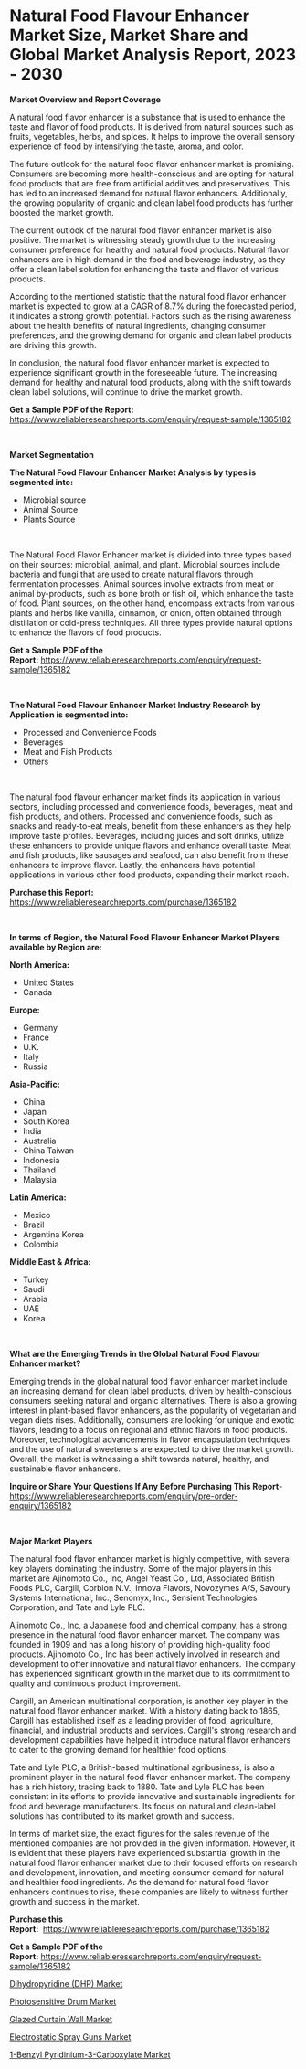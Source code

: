 <p><h1>Natural Food Flavour Enhancer Market Size, Market Share and Global Market Analysis Report, 2023 - 2030</h1></p><p><strong>Market Overview and Report Coverage</strong></p>
<p><p>A natural food flavor enhancer is a substance that is used to enhance the taste and flavor of food products. It is derived from natural sources such as fruits, vegetables, herbs, and spices. It helps to improve the overall sensory experience of food by intensifying the taste, aroma, and color.</p><p>The future outlook for the natural food flavor enhancer market is promising. Consumers are becoming more health-conscious and are opting for natural food products that are free from artificial additives and preservatives. This has led to an increased demand for natural flavor enhancers. Additionally, the growing popularity of organic and clean label food products has further boosted the market growth.</p><p>The current outlook of the natural food flavor enhancer market is also positive. The market is witnessing steady growth due to the increasing consumer preference for healthy and natural food products. Natural flavor enhancers are in high demand in the food and beverage industry, as they offer a clean label solution for enhancing the taste and flavor of various products.</p><p>According to the mentioned statistic that the natural food flavor enhancer market is expected to grow at a CAGR of 8.7% during the forecasted period, it indicates a strong growth potential. Factors such as the rising awareness about the health benefits of natural ingredients, changing consumer preferences, and the growing demand for organic and clean label products are driving this growth.</p><p>In conclusion, the natural food flavor enhancer market is expected to experience significant growth in the foreseeable future. The increasing demand for healthy and natural food products, along with the shift towards clean label solutions, will continue to drive the market growth.</p></p>
<p><strong>Get a Sample PDF of the Report:</strong> <a href="https://www.reliableresearchreports.com/enquiry/request-sample/1365182">https://www.reliableresearchreports.com/enquiry/request-sample/1365182</a></p>
<p>&nbsp;</p>
<p><strong>Market Segmentation</strong></p>
<p><strong>The Natural Food Flavour Enhancer Market Analysis by types is segmented into:</strong></p>
<p><ul><li>Microbial source</li><li>Animal Source</li><li>Plants Source</li></ul></p>
<p>&nbsp;</p>
<p><p>The Natural Food Flavor Enhancer market is divided into three types based on their sources: microbial, animal, and plant. Microbial sources include bacteria and fungi that are used to create natural flavors through fermentation processes. Animal sources involve extracts from meat or animal by-products, such as bone broth or fish oil, which enhance the taste of food. Plant sources, on the other hand, encompass extracts from various plants and herbs like vanilla, cinnamon, or onion, often obtained through distillation or cold-press techniques. All three types provide natural options to enhance the flavors of food products.</p></p>
<p><strong>Get a Sample PDF of the Report:</strong>&nbsp;<a href="https://www.reliableresearchreports.com/enquiry/request-sample/1365182">https://www.reliableresearchreports.com/enquiry/request-sample/1365182</a></p>
<p>&nbsp;</p>
<p><strong>The Natural Food Flavour Enhancer Market Industry Research by Application is segmented into:</strong></p>
<p><ul><li>Processed and Convenience Foods</li><li>Beverages</li><li>Meat and Fish Products</li><li>Others</li></ul></p>
<p>&nbsp;</p>
<p><p>The natural food flavour enhancer market finds its application in various sectors, including processed and convenience foods, beverages, meat and fish products, and others. Processed and convenience foods, such as snacks and ready-to-eat meals, benefit from these enhancers as they help improve taste profiles. Beverages, including juices and soft drinks, utilize these enhancers to provide unique flavors and enhance overall taste. Meat and fish products, like sausages and seafood, can also benefit from these enhancers to improve flavor. Lastly, the enhancers have potential applications in various other food products, expanding their market reach.</p></p>
<p><strong>Purchase this Report:</strong>&nbsp; <a href="https://www.reliableresearchreports.com/purchase/1365182">https://www.reliableresearchreports.com/purchase/1365182</a></p>
<p>&nbsp;</p>
<p><strong>In terms of Region, the Natural Food Flavour Enhancer Market Players available by Region are:</strong></p>
<p>
    <p> <strong> North America: </strong>
        <ul>
            <li>United States</li>
            <li>Canada</li>
        </ul>
        </p> 
    <p> <strong> Europe: </strong>
        <ul>
            <li>Germany</li>
            <li>France</li>
            <li>U.K.</li>
            <li>Italy</li>
            <li>Russia</li>
        </ul>
        </p> 
    <p> <strong> Asia-Pacific: </strong>
        <ul>
            <li>China</li>
            <li>Japan</li>
            <li>South Korea</li>
            <li>India</li>
            <li>Australia</li>
            <li>China Taiwan</li>
            <li>Indonesia</li>
            <li>Thailand</li>
            <li>Malaysia</li>
        </ul>
        </p> 
    <p> <strong> Latin America: </strong>
        <ul>
            <li>Mexico</li>
            <li>Brazil</li>
            <li>Argentina Korea</li>
            <li>Colombia</li>
        </ul>
        </p> 
    <p> <strong> Middle East & Africa: </strong>
        <ul>
            <li>Turkey</li>
            <li>Saudi</li>
            <li>Arabia</li>
            <li>UAE</li>
            <li>Korea</li>
        </ul>
    </p>
    </p>
<p>&nbsp;</p>
<p><strong>What are the Emerging Trends in the Global Natural Food Flavour Enhancer market?</strong></p>
<p><p>Emerging trends in the global natural food flavor enhancer market include an increasing demand for clean label products, driven by health-conscious consumers seeking natural and organic alternatives. There is also a growing interest in plant-based flavor enhancers, as the popularity of vegetarian and vegan diets rises. Additionally, consumers are looking for unique and exotic flavors, leading to a focus on regional and ethnic flavors in food products. Moreover, technological advancements in flavor encapsulation techniques and the use of natural sweeteners are expected to drive the market growth. Overall, the market is witnessing a shift towards natural, healthy, and sustainable flavor enhancers.</p></p>
<p><strong>Inquire or Share Your Questions If Any Before Purchasing This Report</strong>- <a href="https://www.reliableresearchreports.com/enquiry/pre-order-enquiry/1365182">https://www.reliableresearchreports.com/enquiry/pre-order-enquiry/1365182</a></p>
<p>&nbsp;</p>
<p><strong>Major Market Players</strong></p>
<p><p>The natural food flavor enhancer market is highly competitive, with several key players dominating the industry. Some of the major players in this market are Ajinomoto Co., Inc, Angel Yeast Co., Ltd, Associated British Foods PLC, Cargill, Corbion N.V., Innova Flavors, Novozymes A/S, Savoury Systems International, Inc., Senomyx, Inc., Sensient Technologies Corporation, and Tate and Lyle PLC.</p><p>Ajinomoto Co., Inc, a Japanese food and chemical company, has a strong presence in the natural food flavor enhancer market. The company was founded in 1909 and has a long history of providing high-quality food products. Ajinomoto Co., Inc has been actively involved in research and development to offer innovative and natural flavor enhancers. The company has experienced significant growth in the market due to its commitment to quality and continuous product improvement.</p><p>Cargill, an American multinational corporation, is another key player in the natural food flavor enhancer market. With a history dating back to 1865, Cargill has established itself as a leading provider of food, agriculture, financial, and industrial products and services. Cargill's strong research and development capabilities have helped it introduce natural flavor enhancers to cater to the growing demand for healthier food options.</p><p>Tate and Lyle PLC, a British-based multinational agribusiness, is also a prominent player in the natural food flavor enhancer market. The company has a rich history, tracing back to 1880. Tate and Lyle PLC has been consistent in its efforts to provide innovative and sustainable ingredients for food and beverage manufacturers. Its focus on natural and clean-label solutions has contributed to its market growth and success.</p><p>In terms of market size, the exact figures for the sales revenue of the mentioned companies are not provided in the given information. However, it is evident that these players have experienced substantial growth in the natural food flavor enhancer market due to their focused efforts on research and development, innovation, and meeting consumer demand for natural and healthier food ingredients. As the demand for natural food flavor enhancers continues to rise, these companies are likely to witness further growth and success in the market.</p></p>
<p><strong>Purchase this Report:</strong>&nbsp;&nbsp;<a href="https://www.reliableresearchreports.com/purchase/1365182">https://www.reliableresearchreports.com/purchase/1365182</a></p>
<p></p>
<p><strong>Get a Sample PDF of the Report:</strong>&nbsp;<a href="https://www.reliableresearchreports.com/enquiry/request-sample/1365182">https://www.reliableresearchreports.com/enquiry/request-sample/1365182</a></p>
<p><p><a href="https://github.com/AKSHATREPORTPRIME/Market-Research-Report-List-1/blob/main/dihydropyridine-dhp-market.md">Dihydropyridine (DHP) Market</a></p><p><a href="https://www.linkedin.com/pulse/photosensitive-drum-market-share-amp-new-trends-analysis-tvmxc/">Photosensitive Drum Market</a></p><p><a href="https://medium.com/@janrussell6445/glazed-curtain-wall-market-size-growth-forecast-2023-2030-cfc327a19988">Glazed Curtain Wall Market</a></p><p><a href="https://www.linkedin.com/pulse/decoding-electrostatic-spray-guns-market-deep-dive-latest-givif/">Electrostatic Spray Guns Market</a></p><p><a href="https://github.com/lilstefpacute/Market-Research-Report-List-1/blob/main/1-benzyl-pyridinium-3-carboxylate-market.md">1-Benzyl Pyridinium-3-Carboxylate Market</a></p></p>